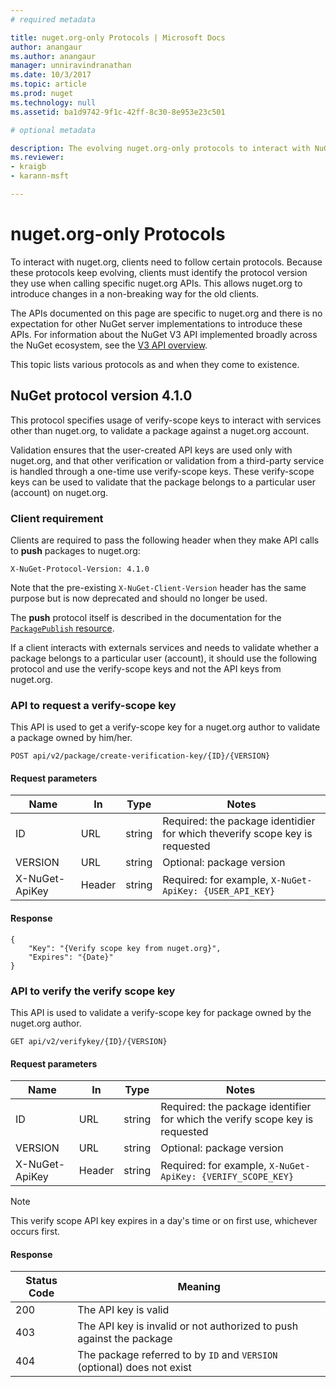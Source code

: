 ```yaml
---
# required metadata 

title: nuget.org-only Protocols | Microsoft Docs
author: anangaur
ms.author: anangaur
manager: unniravindranathan
ms.date: 10/3/2017
ms.topic: article
ms.prod: nuget
ms.technology: null
ms.assetid: ba1d9742-9f1c-42ff-8c30-8e953e23c501

# optional metadata

description: The evolving nuget.org-only protocols to interact with NuGet clients.
ms.reviewer:
- kraigb
- karann-msft

---
```

# nuget.org-only Protocols

To interact with nuget.org, clients need to follow certain protocols. Because these protocols keep evolving, clients
must identify the protocol version they use when calling specific nuget.org APIs. This allows nuget.org to introduce
changes in a non-breaking way for the old clients.

The APIs documented on this page are specific to nuget.org and there is no expectation for other NuGet server
implementations to introduce these APIs. For information about the NuGet V3 API implemented broadly across the NuGet
ecosystem, see the [V3 API overview](v3/overview.md).

This topic lists various protocols as and when they come to existence.

## NuGet protocol version 4.1.0

This protocol specifies usage of verify-scope keys to interact with services other than nuget.org, to validate a
package against a nuget.org account. 

Validation ensures that the user-created API keys are used only with nuget.org, and that other verification or
validation from a third-party service is handled through a one-time use verify-scope keys. These verify-scope keys can
be used to validate that the package belongs to a particular user (account) on nuget.org.

### Client requirement

Clients are required to pass the following header when they make API calls to **push** packages to nuget.org:

```
X-NuGet-Protocol-Version: 4.1.0
```

Note that the pre-existing `X-NuGet-Client-Version` header has the same purpose but is now deprecated and should no
longer be used.

The **push** protocol itself is described in the documentation for the
[`PackagePublish` resource](v3/package-publish-resource.md).

If a client interacts with externals services and needs to validate whether a package belongs to a particular user
(account), it should use the following protocol and use the verify-scope keys and not the API keys from nuget.org.

### API to request a verify-scope key

This API is used to get a verify-scope key for a nuget.org author to validate a package owned by him/her.

```
POST api/v2/package/create-verification-key/{ID}/{VERSION}
```

#### Request parameters

Name           | In     | Type   | Notes
-------------- | ------ | ------ | ----- 
ID             | URL    | string | Required: the package identidier for which theverify scope key is requested
VERSION        | URL    | string | Optional: package version
X-NuGet-ApiKey | Header | string | Required: for example, `X-NuGet-ApiKey: {USER_API_KEY}`

#### Response

```
{
    "Key": "{Verify scope key from nuget.org}",
    "Expires": "{Date}"
}
```

### API to verify the verify scope key

This API is used to validate a verify-scope key for package owned by the nuget.org author.

```
GET api/v2/verifykey/{ID}/{VERSION}
```

#### Request parameters

Name           | In     | Type   | Notes
-------------  | ------ | ------ | -----
ID             | URL    | string | Required: the package identifier for which the verify scope key is requested
VERSION        | URL    | string | Optional: package version
X-NuGet-ApiKey | Header | string | Required: for example, `X-NuGet-ApiKey: {VERIFY_SCOPE_KEY}`

> [!Note]
> This verify scope API key expires in a day's time or on first use, whichever occurs first.

#### Response

Status Code | Meaning
----------- | -------
200         | The API key is valid
403         | The API key is invalid or not authorized to push against the package
404         | The package referred to by `ID` and `VERSION` (optional) does not exist
